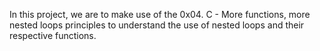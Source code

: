 In this project, we are to make use of the 0x04. C - More functions, more nested loops principles to understand the use of nested loops and their respective functions.
